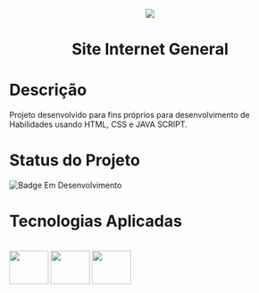 <p align="center">
<img src="C:\Users\leona\landing-page-IG\assets\images\Logo Ig.png"

</p>

<h1 align="center">Site Internet General</h1>

# Descrição

Projeto desenvolvido para fins próprios para desenvolvimento de Habilidades usando HTML, CSS e JAVA SCRIPT.

# Status do Projeto 

![Badge Em Desenvolvimento](http://img.shields.io/static/v1?label=STATUS&message=EMDESENVOLVIMENTO&color=GREEN&style=for-the-badge)

# Tecnologias Aplicadas

<div style="display: inline_block"><br>
  <img align="center" height="60" width="70" src="https://cdn.jsdelivr.net/gh/devicons/devicon/icons/html5/html5-plain-wordmark.svg" />
  <img align="center" height="60" width="70" src="https://cdn.jsdelivr.net/gh/devicons/devicon/icons/css3/css3-plain-wordmark.svg" />  
  <img align="center" height="60" width="70" src="https://cdn.jsdelivr.net/gh/devicons/devicon/icons/javascript/javascript-original.svg" />
